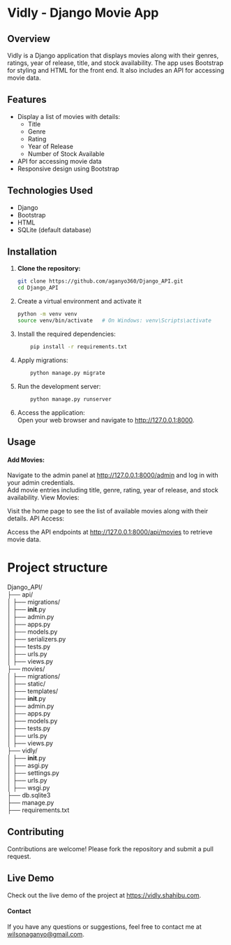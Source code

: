 # Vidly - Django Movie App

## Overview

Vidly is a Django application that displays movies along with their genres, ratings, year of release, title, and stock availability. The app uses Bootstrap for styling and HTML for the front end. It also includes an API for accessing movie data.

## Features

- Display a list of movies with details:
  - Title
  - Genre
  - Rating
  - Year of Release
  - Number of Stock Available
- API for accessing movie data
- Responsive design using Bootstrap

## Technologies Used

- Django
- Bootstrap
- HTML
- SQLite (default database)

## Installation

1. **Clone the repository:**
   ```sh
   git clone https://github.com/aganyo360/Django_API.git
   cd Django_API


2. Create a virtual environment and activate it
     ```sh
    python -m venv venv
    source venv/bin/activate   # On Windows: venv\Scripts\activate

3. Install the required dependencies:
    ```sh
        pip install -r requirements.txt
 
4. Apply migrations:
    ```sh
        python manage.py migrate
5. Run the development server:
    ```sh
        python manage.py runserver
6. Access the application: <br>
    Open your web browser and navigate to http://127.0.0.1:8000.


## Usage
#### Add Movies:

Navigate to the admin panel at http://127.0.0.1:8000/admin and log in with your admin credentials. <br>
Add movie entries including title, genre, rating, year of release, and stock availability.
View Movies:

Visit the home page to see the list of available movies along with their details.
API Access:

Access the API endpoints at http://127.0.0.1:8000/api/movies to retrieve movie data.

# Project structure
 Django_API/ <br>
├── api/<br>
│   ├── migrations/<br>
│   ├── __init__.py<br>
│   ├── admin.py<br>
│   ├── apps.py<br>
│   ├── models.py<br>
│   ├── serializers.py<br>
│   ├── tests.py<br>
│   ├── urls.py<br>
│   ├── views.py<br>
├── movies/<br>
│   ├── migrations/<br>
│   ├── static/<br>
│   ├── templates/<br>
│   ├── __init__.py<br>
│   ├── admin.py<br>
│   ├── apps.py<br>
│   ├── models.py<br>
│   ├── tests.py<br>
│   ├── urls.py<br>
│   ├── views.py<br>
├── vidly/<br>
│   ├── __init__.py<br>
│   ├── asgi.py<br>
│   ├── settings.py<br>
│   ├── urls.py<br>
│   ├── wsgi.py<br>
├── db.sqlite3<br>
├── manage.py<br>
├── requirements.txt<br>

## Contributing
Contributions are welcome! Please fork the repository and submit a pull request.

## Live Demo
Check out the live demo of the project at https://vidly.shahibu.com.

#### Contact
If you have any questions or suggestions, feel free to contact me at wilsonaganyo@gmail.com.

